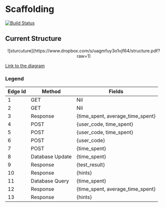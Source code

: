 # Scaffolding

[![Build Status](https://travis-ci.com/Yuan-W/scaffolding.svg?token=wCDdC3iNXfe4K35sqGoj&branch=master)](https://travis-ci.com/Yuan-W/scaffolding)

## Current Structure

<center> ![sturcuture](https://www.dropbox.com/s/uagmfuy3o1vjf64/structure.pdf?raw=1) </center>

[Link to the diagram](https://www.lucidchart.com/invitations/accept/56fab060-db54-4f7a-aeba-22e1647b0796)

### Legend

| Edge Id | Method | Fields
--- | --- | ---
1 | GET | Nil
2 | GET | Nil
3 | Response | {time\_spent, average\_time\_spent}
4 | POST | {user\_code, time\_spent}
5 | POST | {user\_code, time\_spent}
6 | POST | {user\_code}
7 | POST | {time\_spent}
8 | Database Update | {time\_spent}
9 | Response | {test\_result}
10 | Response | {hints}
11 | Database Query | {time\_spent}
12 | Response | {time\_spent, average\_time\_spent}
13 | Response | {hints}
